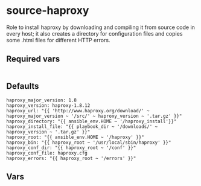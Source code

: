 # source-haproxy

Role to install haproxy by downloading and compiling it from source code in every host; it also creates a directory for configuration files and copies some .html files for different HTTP errors.

## Required vars

```haproxy
```

## Defaults

```haproxy
haproxy_major_version: 1.8
haproxy_version: haproxy-1.8.12
haproxy_url: "{{ 'http://www.haproxy.org/download/' ~ haproxy_major_version ~ '/src/' ~ haproxy_version ~ '.tar.gz' }}"
haproxy_directory: "{{ ansible_env.HOME ~ '/haproxy_install'}}"
haproxy_install_file: "{{ playbook_dir ~ '/downloads/' ~ haproxy_version ~ '.tar.gz' }}"
haproxy_root: "{{ ansible_env.HOME ~ '/haproxy' }}"
haproxy_bin: "{{ haproxy_root ~ '/usr/local/sbin/haproxy' }}"
haproxy_conf_dir: "{{ haproxy_root ~ '/conf' }}"
haproxy_conf_file: haproxy.cfg
haproxy_errors: "{{ haproxy_root ~ '/errors' }}"
```

## Vars

```haproxy
```
